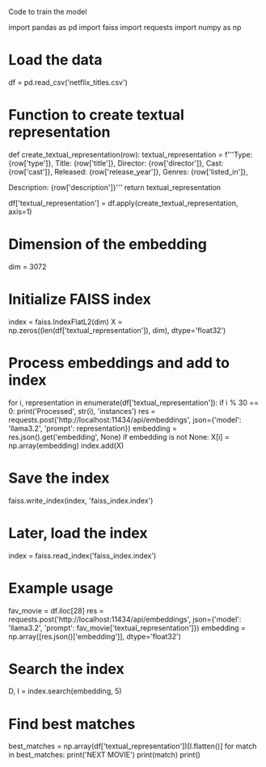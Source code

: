 Code to train the model

import pandas as pd
import faiss
import requests
import numpy as np

# Load the data
df = pd.read_csv('netflix_titles.csv')

# Function to create textual representation
def create_textual_representation(row):
    textual_representation = f'''Type: {row['type']},
Title: {row['title']},
Director: {row['director']},
Cast: {row['cast']},
Released: {row['release_year']},
Genres: {row['listed_in']},
    
Description: {row['description']}'''
    return textual_representation

df['textual_representation'] = df.apply(create_textual_representation, axis=1)

# Dimension of the embedding
dim = 3072

# Initialize FAISS index
index = faiss.IndexFlatL2(dim)
X = np.zeros((len(df['textual_representation']), dim), dtype='float32')

# Process embeddings and add to index
for i, representation in enumerate(df['textual_representation']):
    if i % 30 == 0:
        print('Processed', str(i), 'instances')
    res = requests.post('http://localhost:11434/api/embeddings',
                        json={'model': 'llama3.2', 'prompt': representation})
    embedding = res.json().get('embedding', None)
    if embedding is not None:
        X[i] = np.array(embedding)
index.add(X)

# Save the index
faiss.write_index(index, 'faiss_index.index')

# Later, load the index
index = faiss.read_index('faiss_index.index')

# Example usage
fav_movie = df.iloc[28]
res = requests.post('http://localhost:11434/api/embeddings',
                    json={'model': 'llama3.2', 'prompt': fav_movie['textual_representation']})
embedding = np.array([res.json()['embedding']], dtype='float32')

# Search the index
D, I = index.search(embedding, 5)

# Find best matches
best_matches = np.array(df['textual_representation'])[I.flatten()]
for match in best_matches:
    print('NEXT MOVIE')
    print(match)
    print()
